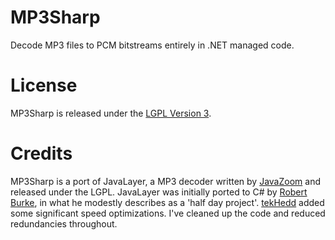 # MP3Sharp
Decode MP3 files to PCM bitstreams entirely in .NET managed code.

# License
MP3Sharp is released under the [LGPL Version 3](https://github.com/ZaneDubya/MP3Sharp/blob/master/license.txt).

# Credits
MP3Sharp is a port of JavaLayer, a MP3 decoder written by [JavaZoom](http://www.javazoom.net) and released under the LGPL. JavaLayer was initially ported to C# by [Robert Burke](http://www.robburke.net/), in what he modestly describes as a 'half day project'. [tekHedd](http://www.byteheaven.com/) added some significant speed optimizations. I've cleaned up the code and reduced redundancies throughout.
